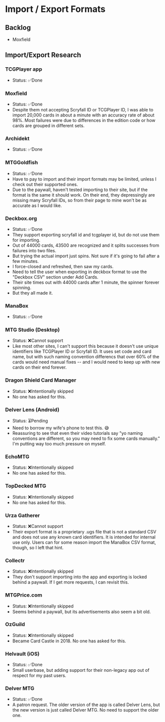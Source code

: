 # Import / Export Formats

## Backlog

- Moxfield

## Import/Export Research

### TCGPlayer app

- Status: ✅Done

### Moxfield

- Status: ✅Done
- Despite them not accepting Scryfall ID or TCGPlayer ID, I was able to import 20,000 cards in about a minute with an accuracy rate of about 98%. Most failures were due to differences in the edition code or how cards are grouped in different sets.

### Archidekt

- Status: ✅Done

### MTGGoldfish

- Status: ✅Done
- Have to pay to import and their import formats may be limited, unless I check out their supported ones.
- Due to the paywall, haven't tested importing to their site, but if the format is the same it should work. On their end, they depressingly are missing many Scryfall IDs, so from their page to mine won't be as accurate as I would like.

### Deckbox.org

- Status: ✅Done
- They support exporting scryfall id and tcgplayer id, but do not use them for importing.
- Out of 44000 cards, 43500 are recognized and it splits successes from failures into two files.
- But trying the actual import just spins. Not sure if it's going to fail after a few minutes.
- I force-closed and refreshed, then saw my cards.
- Need to tell the user when exporting in deckbox format to use the "Deckbox CSV" section under Add Cards.
- Their site times out with 44000 cards after 1 minute, the spinner forever spinning.
- But they all made it.

### ManaBox

- Status: ✅Done

### MTG Studio (Desktop)

- Status: ❌Cannot support
- Like most other sites, I can't support this because it doesn't use unique identifiers like TCGPlayer ID or Scryfall ID. It uses set code and card name, but with such naming convention differencs that over 60% of the cards would need manual fixes -- and I would need to keep up with new cards on their end forever.

### Dragon Shield Card Manager

- Status: ❌Intentionally skipped
- No one has asked for this.

### Delver Lens (Android)

- Status: ⏳Pending
- Need to borrow my wife's phone to test this. 😅
- Reassuring to see that even their video tutorials say "yo naming conventions are different, so you may need to fix some cards manually." I'm putting way too much pressure on myself.

### EchoMTG

- Status: ❌Intentionally skipped
- No one has asked for this.

### TopDecked MTG

- Status: ❌Intentionally skipped
- No one has asked for this.

### Urza Gatherer

- Status: ❌Cannot support
- Their export format is a proprietary .ugs file that is not a standard CSV and does not use any known card identifiers. It is intended for internal use only. Users can for some reason import the ManaBox CSV format, though, so I left that hint.

### Collectr

- Status: ❌Intentionally skipped
- They don't support importing into the app and exporting is locked behind a paywall. If I get more requests, I can revisit this.

### MTGPrice.com

- Status: ❌Intentionally skipped
- Seems behind a paywall, but its advertisements also seem a bit old.

### OzGuild

- Status: ❌Intentionally skipped
- Became Card Castle in 2018. No one has asked for this.

### Helvault (iOS)

- Status: ✅Done
- Small userbase, but adding support for their non-legacy app out of respect for my past users.

### Delver MTG

- Status: ✅Done
- A patron request. The older version of the app is called Delver Lens, but the new version is just called Delver MTG. No need to support the older one.
